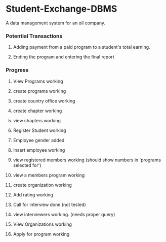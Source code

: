# Student-Exchange-DBMS
A data management system for an oil company. 

### Potential Transactions

1. Adding payment from a paid program to a student's total earning.

2. Ending the program and entering the final report

### Progress

1. View Programs working

2. create programs working

3. create country office working

4. create chapter working

5. view chapters working

6. Register Student working 

7. Employee gender added

8. Insert employee working

9. view registered members working (should show numbers in 'programs selected for')

10. view a members program working

11. create organization working

12. Add rating working

13. Call for interview done (not tested)

14. view interviewers working. (needs proper query)

15. View Organizations working

16. Apply for program working
